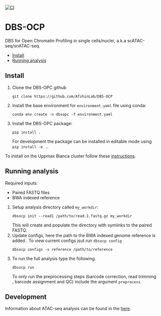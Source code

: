 [![CI](https://github.com/AfshinLab/DBS-OCP/workflows/CI/badge.svg?branch=main)](https://github.com/AfshinLab/DBS-OCP/actions?query=branch%3Amain)

# DBS-OCP
DBS for Open Chromatin Profiling in single cells/nuclei, a.k.a scATAC-seq/snATAC-seq.

- [Install](#install)
- [Running analysis](#running-analysis)

## Install

1. Clone the DBS-OPC github
    ```
    git clone https://github.com/AfshinLab/DBS-OCP 
    ```

2. Install the base environment for `environment.yaml` file using conda:
    ```
    conda env create -n dbsopc -f environment.yaml 
    ```

3. Install the DBS-OPC package:
    ```
    pip install . 
    ```
    For development the package can be installed in editable mode using `pip
     install -e .`. 
     
To install on the Uppmax Bianca cluster follow these [instructions](doc/bianca_install.rst).
     

## Running analysis

Required inputs:
- Paired FASTQ files
- BWA indexed reference 

1. Setup analysis directory called `my_workdir`:
    ```
    dbsocp init --read1 /path/to/read.1.fastq.gz my_workdir 
    ```
   This will create and populate the directory with symlinks to the paired
    FASTQ. 
2. Update configs, here the path to the BWA indexed genome reference is added
. To view current configs jsut run `dbsocp config` 
    ```
    dbsocp configs -s reference /path/to/reference
    ```
3. To run the full analysis type the following.  
    ```
    dbsocp run
    ```
   To only run the preprocessing steps (barcode correction, read trimming
   , barcode assignment and QC) include the argument `preprocess`. 


## Development

Information about ATAC-seq analysis can be found in the [here](doc/knowledge.md).

